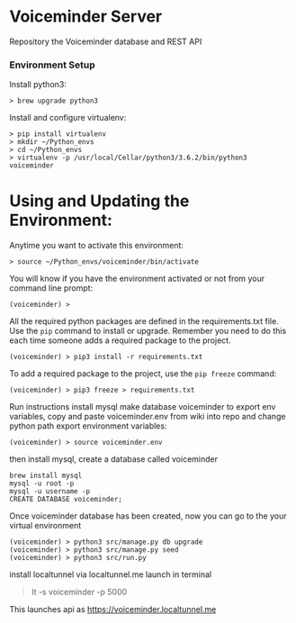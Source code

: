 # Voiceminder Server
Repository the Voiceminder database and REST API

### Environment Setup
Install python3:
```
> brew upgrade python3
```

Install and configure virtualenv:
```
> pip install virtualenv
> mkdir ~/Python_envs
> cd ~/Python_envs
> virtualenv -p /usr/local/Cellar/python3/3.6.2/bin/python3 voiceminder
```

# Using and Updating the Environment:
Anytime you want to activate this environment:
```
> source ~/Python_envs/voiceminder/bin/activate
```

You will know if you have the environment activated or not from your
command line prompt:
```
(voiceminder) >
```

All the required python packages are defined in the
requirements.txt file. Use the `pip` command to install or
upgrade. Remember you need to do this each time someone adds a required
package to the project.
```
(voiceminder) > pip3 install -r requirements.txt
```

To add a required package to the project, use the `pip freeze` command:
```
(voiceminder) > pip3 freeze > requirements.txt
```

Run instructions
install mysql
make database voiceminder
to export env variables, copy and paste voiceminder.env from wiki into repo and change python path
export environment variables:
```
(voiceminder) > source voiceminder.env

```
then install mysql, create a database called voiceminder 

```
brew install mysql
mysql -u root -p
mysql -u username -p
CREATE DATABASE voiceminder;
```
Once voiceminder database has been created, now you can go to the your virtual environment
```
(voiceminder) > python3 src/manage.py db upgrade
(voiceminder) > python3 src/manage.py seed
(voiceminder) > python3 src/run.py
```

install localtunnel via localtunnel.me
launch in terminal
> lt -s voiceminder -p 5000

This launches api as https://voiceminder.localtunnel.me
